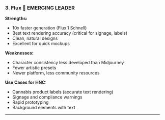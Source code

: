 ### 3. **Flux** 🚀 EMERGING LEADER

**Strengths:**

- 10x faster generation (Flux.1 Schnell)
- Best text rendering accuracy (critical for signage, labels)
- Clean, natural designs
- Excellent for quick mockups

**Weaknesses:**

- Character consistency less developed than Midjourney
- Fewer artistic presets
- Newer platform, less community resources

**Use Cases for HNC:**

- Cannabis product labels (accurate text rendering)
- Signage and compliance warnings
- Rapid prototyping
- Background elements with text

---
